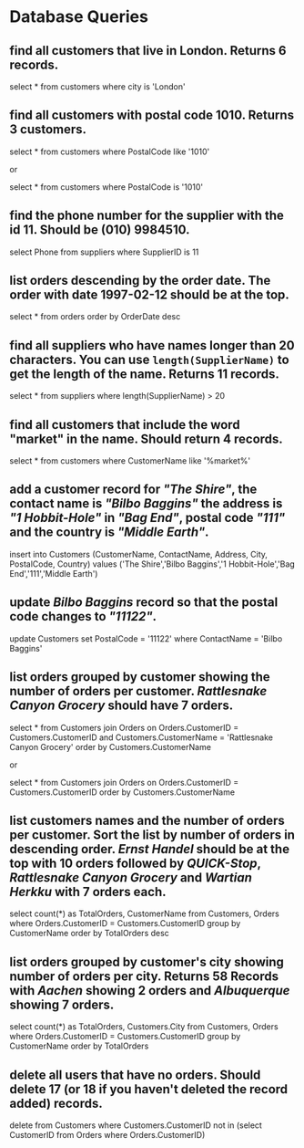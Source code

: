 # Database Queries

## find all customers that live in London. Returns 6 records.
select * from customers where city is 'London'


## find all customers with postal code 1010. Returns 3 customers.
select * from customers where PostalCode like '1010'

or

select * from customers where PostalCode is '1010'


## find the phone number for the supplier with the id 11. Should be (010) 9984510.
select Phone from suppliers where SupplierID is 11


## list orders descending by the order date. The order with date 1997-02-12 should be at the top.
select * 
from orders 
order by OrderDate
desc


## find all suppliers who have names longer than 20 characters. You can use `length(SupplierName)` to get the length of the name. Returns 11 records.
select * 
from suppliers 
where length(SupplierName) > 20


## find all customers that include the word "market" in the name. Should return 4 records.
select * 
from customers
where CustomerName like '%market%'


## add a customer record for _"The Shire"_, the contact name is _"Bilbo Baggins"_ the address is _"1 Hobbit-Hole"_ in _"Bag End"_, postal code _"111"_ and the country is _"Middle Earth"_.
insert into Customers (CustomerName, ContactName, Address, City, PostalCode, Country)
values ('The Shire','Bilbo Baggins','1 Hobbit-Hole','Bag End','111','Middle Earth')


## update _Bilbo Baggins_ record so that the postal code changes to _"11122"_.
update Customers 
set PostalCode = '11122' 
where ContactName = 'Bilbo Baggins'


## list orders grouped by customer showing the number of orders per customer. _Rattlesnake Canyon Grocery_ should have 7 orders.
select * 
from Customers
join Orders on Orders.CustomerID = Customers.CustomerID and Customers.CustomerName = 'Rattlesnake Canyon Grocery'
order by Customers.CustomerName 

or

select * 
from Customers
join Orders on Orders.CustomerID = Customers.CustomerID
order by Customers.CustomerName 


## list customers names and the number of orders per customer. Sort the list by number of orders in descending order. _Ernst Handel_ should be at the top with 10 orders followed by _QUICK-Stop_, _Rattlesnake Canyon Grocery_ and _Wartian Herkku_ with 7 orders each.
select count(*) as TotalOrders, CustomerName
from Customers, Orders
where Orders.CustomerID = Customers.CustomerID
group by CustomerName
order by TotalOrders desc


## list orders grouped by customer's city showing number of orders per city. Returns 58 Records with _Aachen_ showing 2 orders and _Albuquerque_ showing 7 orders.
select count(*) as TotalOrders, Customers.City
from Customers, Orders
where Orders.CustomerID = Customers.CustomerID
group by CustomerName
order by TotalOrders


## delete all users that have no orders. Should delete 17 (or 18 if you haven't deleted the record added) records.
delete from Customers 
where Customers.CustomerID
not in
(select CustomerID from Orders where Orders.CustomerID)

